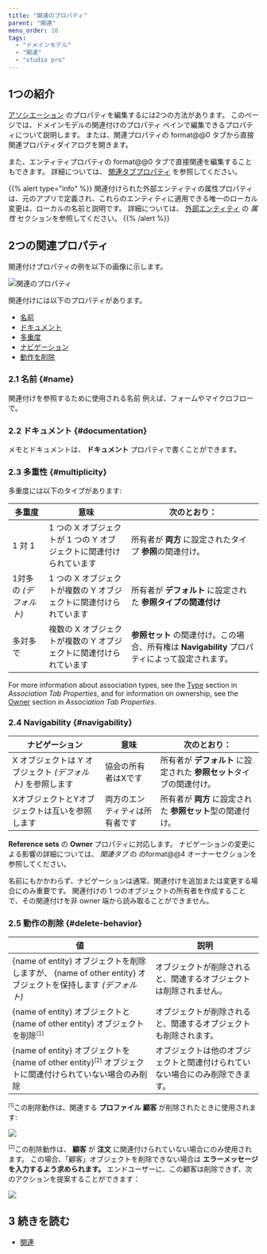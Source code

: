 ```yaml
---
title: "関連のプロパティ"
parent: "関連"
menu_order: 10
tags:
  - "ドメインモデル"
  - "関連"
  - "studio pro"
---
```


## 1つの紹介

[アソシエーション](associations) のプロパティを編集するには2つの方法があります。 このページでは、ドメインモデルの関連付けのプロパティ ペインで編集できるプロパティについて説明します。 または、関連プロパティの format@@0 タブから直接関連プロパティダイアログを開きます。

また、エンティティプロパティの format@@0 タブで直接関連を編集することもできます。 詳細については、 [関連タブプロパティ](association-member-properties) を参照してください。

{{% alert type="info" %}}
関連付けられた外部エンティティの属性プロパティは、元のアプリで定義され、これらのエンティティに適用できる唯一のローカル変更は、ローカルの名前と説明です。 詳細については、 [外部エンティティ](external-entities#attributes) の *属性* セクションを参照してください。
{{% /alert %}}

## 2つの関連プロパティ

関連付けプロパティの例を以下の画像に示します。

![関連のプロパティ](attachments/associations/association-properties.png)

関連付けには以下のプロパティがあります。

* [名前](#name)
* [ドキュメント](#documentation)
* [多重度](#multiplicity)
* [ナビゲーション](#navigability)
* [動作を削除](#delete-behavior)

### 2.1 名前 {#name}

関連付けを参照するために使用される名前 例えば、フォームやマイクロフローで。

### 2.2 ドキュメント {#documentation}

メモとドキュメントは、 **ドキュメント** プロパティで書くことができます。

### 2.3 多重性 {#multiplicity}

多重度には以下のタイプがあります:

| 多重度            | 意味                                      | 次のとおり：                                                      |
| -------------- | --------------------------------------- | ----------------------------------------------------------- |
| 1 対 1          | 1 つの X オブジェクトが 1 つの Y オブジェクトに関連付けられています | 所有者が **両方** に設定されたタイプ **参照**の関連付け。                          |
| 1対多の *(デフォルト)* | 1 つの X オブジェクトが複数の Y オブジェクトに関連付けられています   | 所有者が **デフォルト** に設定された **参照タイプの関連付け**                        |
| 多対多で           | 複数の X オブジェクトが複数の Y オブジェクトに関連付けられています    | **参照セット** の関連付け。この場合、所有権は **Navigability** プロパティによって設定されます。 |

For more information about association types, see the [Type](association-member-properties#type) section in *Association Tab Properties*, and for information on ownership, see the [Owner](association-member-properties#owner) section in *Association Tab Properties*.

### 2.4 Navigability {#navigability}

| ナビゲーション                             | 意味              | 次のとおり：                                   |
| ----------------------------------- | --------------- | ---------------------------------------- |
| X オブジェクトは Y オブジェクト *(デフォルト)* を参照します | 協会の所有者はXです      | 所有者が **デフォルト** に設定された **参照セット**タイプの関連付け。 |
| XオブジェクトとYオブジェクトは互いを参照します            | 両方のエンティティは所有者です | 所有者が **両方** に設定された **参照セット**型の関連付け。      |

**Reference sets** の **Owner** プロパティに対応します。 ナビゲーションの変更による影響の詳細については、 [](association-member-properties#owner) *関連タブ* の</em> のformat@@4 オーナーセクションを参照してください。

名前にもかかわらず、ナビゲーションは通常、関連付けを追加または変更する場合にのみ重要です。 関連付けの 1 つのオブジェクトの所有者を作成することで、その関連付けを非 owner 端から読み取ることができません。

### 2.5 動作の削除 {#delete-behavior}

| 値                                                                                                    | 説明                                     |
| ---------------------------------------------------------------------------------------------------- | -------------------------------------- |
| {name of entity} オブジェクトを削除しますが、 {name of other entity} オブジェクトを保持します *(デフォルト)*                        | オブジェクトが削除されると、関連するオブジェクトは削除されません。      |
| {name of entity} オブジェクトと {name of other entity} オブジェクトを削除<sup><small>[1]</small></sup>               | オブジェクトが削除されると、関連するオブジェクトも削除されます。       |
| {name of entity} オブジェクトを {name of other entity}<sup><small>[2]</small></sup> オブジェクトに関連付けられていない場合のみ削除 | オブジェクトは他のオブジェクトと関連付けられていない場合にのみ削除できます。 |

<sup><small>[1]</small></sup>この削除動作は、関連する **プロファイル** **顧客** が削除されたときに使用されます:

![](attachments/associations/association-delete-both.png)

<sup><small>[2]</small></sup>この削除動作は、 **顧客** が **注文** に関連付けられていない場合にのみ使用されます。 この場合、「顧客」オブジェクトを削除できない場合は **エラーメッセージを入力するよう求められます。** エンドユーザーに、この顧客は削除できず、次のアクションを提案することができます：

![](attachments/associations/association-prevent-delete.png)

## 3 続きを読む

* [関連](関連)
